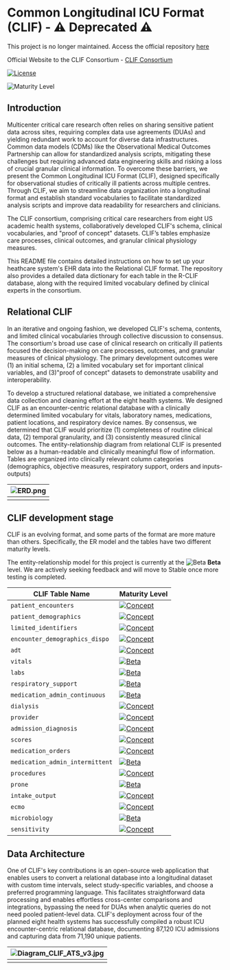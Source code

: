 # Common Longitudinal ICU Format (CLIF) -  ⚠️ Deprecated ⚠️

This project is no longer maintained. Access the official repository [here](https://github.com/clif-consortium/CLIF)

Official Website to the CLIF Consortium - [CLIF Consortium](https://clif-consortium.github.io/website/)

[![License](https://img.shields.io/badge/license-Apache%202.0-blue.svg)](https://opensource.org/licenses/Apache-2.0)

![Maturity Level](https://img.shields.io/badge/maturity-Beta-yellow)


## Introduction
Multicenter critical care research often relies on sharing sensitive patient data across sites, requiring complex data use agreements (DUAs) and yielding redundant work to account for diverse data infrastructures. Common data models (CDMs) like the Observational Medical Outcomes Partnership can allow for standardized analysis scripts, mitigating these challenges but requiring advanced data engineering skills and risking a loss of crucial granular clinical information. To overcome these barriers, we present the Common Longitudinal ICU Format (CLIF), designed specifically for observational studies of critically ill patients across multiple centres. Through CLIF, we aim to streamline data organization into a longitudinal format and establish standard vocabularies to facilitate standardized analysis scripts and improve data readability for researchers and clinicians.

The CLIF consortium, comprising critical care researchers from eight US academic health systems, collaboratively developed CLIF's schema, clinical vocabularies, and "proof of concept" datasets. CLIF’s tables emphasize care processes, clinical outcomes, and granular clinical physiology measures.

This README file contains detailed instructions on how to set up your heathcare system's EHR data into the Relational CLIF format. The repository also provides a detailed data dictionary for each table in the R-CLIF database, along with the required limited vocabulary defined by clinical experts in the consortium. 

## Relational CLIF

In an iterative and ongoing fashion, we developed CLIF's schema, contents, and limited clinical vocabularies through collective discussion to consensus. The consortium's broad use case of clinical research on critically ill patients focused the decision-making on care processes, outcomes, and granular measures of clinical physiology. The primary development outcomes were (1) an initial schema, (2) a limited vocabulary set for important clinical variables, and (3)"proof of concept" datasets to demonstrate usability and interoperability.

To develop a structured relational database, we initiated a comprehensive data collection and cleaning effort at the eight health systems. We designed CLIF as an encounter-centric relational database with a clinically determined limited vocabulary for vitals, laboratory names, medications, patient locations, and respiratory device names. By consensus, we determined that CLIF would prioritize (1) completeness of routine clinical data, (2) temporal granularity, and (3) consistently measured clinical outcomes. The entity-relationship diagram from relational CLIF is presented below as a human-readable and clinically meaningful flow of information. Tables are organized into clinically relevant column categories (demographics, objective measures, respiratory support, orders and inputs-outputs)

| ![ERD.png](/images/ERD.png) | 
|:--:| 
||


## CLIF development stage

CLIF is an evolving format, and some parts of the format are more mature than others. Specifically, the ER model and the tables have two different maturity levels.

The entity-relationship model for this project is currently at the ![Beta](https://img.shields.io/badge/Maturity-Beta-yellow) **Beta** level. We are actively seeking feedback and will move to Stable once more testing is completed.

| CLIF Table Name                      | Maturity Level                                                                 |
|--------------------------------------|--------------------------------------------------------------------------------|
| `patient_encounters`                 | [![Concept](https://img.shields.io/badge/Maturity-Concept-orange)](maturity.md)  |
| `patient_demographics`               | [![Concept](https://img.shields.io/badge/Maturity-Concept-orange)](maturity.md)  |
| `limited_identifiers`                | [![Concept](https://img.shields.io/badge/Maturity-Concept-orange)](maturity.md)  |
| `encounter_demographics_dispo`       | [![Concept](https://img.shields.io/badge/Maturity-Concept-orange)](maturity.md)  |
| `adt`                                | [![Concept](https://img.shields.io/badge/Maturity-Concept-orange)](maturity.md)  |
| `vitals`                             | [![Beta](https://img.shields.io/badge/Maturity-Beta-yellow)](maturity.md)      |
| `labs`                               | [![Beta](https://img.shields.io/badge/Maturity-Beta-yellow)](maturity.md)      |
| `respiratory_support`                | [![Beta](https://img.shields.io/badge/Maturity-Beta-yellow)](maturity.md)      |
| `medication_admin_continuous`        | [![Beta](https://img.shields.io/badge/Maturity-Beta-yellow)](maturity.md)      |
| `dialysis`                           | [![Concept](https://img.shields.io/badge/Maturity-Concept-orange)](maturity.md)  |
| `provider`                           | [![Concept](https://img.shields.io/badge/Maturity-Concept-orange)](maturity.md)  |
| `admission_diagnosis`                | [![Concept](https://img.shields.io/badge/Maturity-Concept-orange)](maturity.md)  |
| `scores`                             | [![Concept](https://img.shields.io/badge/Maturity-Concept-orange)](maturity.md)  |
| `medication_orders`                  | [![Concept](https://img.shields.io/badge/Maturity-Concept-orange)](maturity.md)  |
| `medication_admin_intermittent`      | [![Beta](https://img.shields.io/badge/Maturity-Beta-yellow)](maturity.md)      |
| `procedures`                         | [![Concept](https://img.shields.io/badge/Maturity-Concept-orange)](maturity.md)  |
| `prone`                              | [![Beta](https://img.shields.io/badge/Maturity-Beta-yellow)](maturity.md)      |
| `intake_output`                      | [![Concept](https://img.shields.io/badge/Maturity-Concept-orange)](maturity.md)  |
| `ecmo`                               | [![Concept](https://img.shields.io/badge/Maturity-Concept-orange)](maturity.md)  |
| `microbiology`                       | [![Beta](https://img.shields.io/badge/Maturity-Beta-yellow)](maturity.md)      |
| `sensitivity`                        | [![Concept](https://img.shields.io/badge/Maturity-Concept-orange)](maturity.md)  |


## Data Architecture 

One of CLIF's key contributions is an open-source web application that enables users to convert a relational database into a longitudinal dataset with custom time intervals, select study-specific variables, and choose a preferred programming language. This facilitates straightforward data processing and enables effortless cross-center comparisons and integrations, bypassing the need for DUAs when analytic queries do not need pooled patient-level data. CLIF's deployment across four of the planned eight health systems has successfully compiled a robust ICU encounter-centric relational database, documenting 87,120 ICU admissions and capturing data from 71,190 unique patients.

| ![Diagram_CLIF_ATS_v3.jpg](/images/Diagram_CLIF_ATS_v3.jpg) | 
|:--:| 
||



